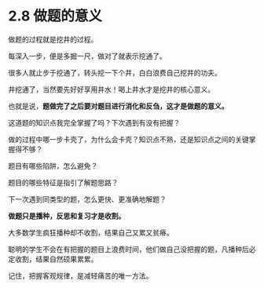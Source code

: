 # 2.8 做题的意义

做题的过程就是挖井的过程。

每深入一步，便是多掘一尺，做对了就表示挖通了。

很多人就止步于挖通了，转头挖一下个井，白白浪费自己挖井的功夫。

井挖通了，当然要先好好享用井水！喝上井水才是挖井的核心意义。

也就是说，**题做完了之后要对题目进行消化和反刍，这才是做题的意义。**

这道题的知识点我完全掌握了吗？下次遇到有没有把握？

做的过程中哪一步卡壳了，为什么会卡壳？知识点不熟，还是知识点之间的关键掌握得不够？

题目有哪些陷阱，怎么避免？

题目的哪些特征是指引了解题思路？

下一次遇到同类型的题，怎么更快、更准确地解题？

**做题只是播种，反思和复习才是收割。**

大多数学生疯狂播种却不收割，结果自己又累又贫瘠。

聪明的学生不会在有把握的题目上浪费时间，他们做自己没把握的题，凡播种后必定收割，结果自然硕果累累。

记住，把握客观规律，是减轻痛苦的唯一方法。

